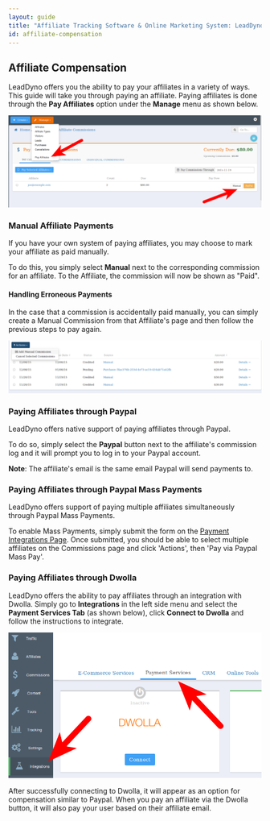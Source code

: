 ```yaml
---
layout: guide
title: "Affiliate Tracking Software & Online Marketing System: LeadDyno"
id: affiliate-compensation
---
```


## Affiliate Compensation

LeadDyno offers you the ability to pay your affiliates in a variety of ways. This guide will take you through paying an affiliate. Paying affiliates is done through the __Pay Affiliates__ option under the __Manage__ menu as shown below.

![Pay Affiliate Screen](img/pay-affiliate.png)

### Manual Affiliate Payments

If you have your own system of paying affiliates, you may choose to mark your affiliate as paid manually. 

To do this, you simply select __Manual__ next to the corresponding commission for an affiliate. To the Affiliate, the commission will now be shown as "Paid". 

#### Handling Erroneous Payments

In the case that a commission is accidentally paid manually, you can simply create a Manual Commission from that Affiliate's page and then follow the previous steps to pay again.

![Manual Commission](img/manual-comm.png)

### Paying Affiliates through Paypal

LeadDyno offers native support of paying affiliates through Paypal.

To do so, simply select the __Paypal__ button next to the affiliate's commission log and it will prompt you to log in to your Paypal account. 

__Note__: The affiliate's email is the same email Paypal will send payments to. 

### Paying Affiliates through Paypal Mass Payments

LeadDyno offers support of paying multiple affiliates simultaneously through Paypal Mass Payments.

To enable Mass Payments, simply submit the form on the [Payment Integrations Page](https://app.leaddyno.com/integrations/payment). Once submitted, you should be able to select multiple affiliates on the Commissions page and click 'Actions', then 'Pay via Paypal Mass Pay'.



### Paying Affiliates through Dwolla

LeadDyno offers the ability to pay affiliates through an integration with Dwolla. Simply go to __Integrations__ in the left side menu and select the __Payment Services Tab__ (as shown below), click __Connect to Dwolla__ and follow the instructions to integrate.

![Payment Services Page](img/pay-services.png)

After successfully connecting to Dwolla, it will appear as an option for compensation similar to Paypal. When you pay an affiliate via the Dwolla button, it will also pay your user based on their affiliate email. 

